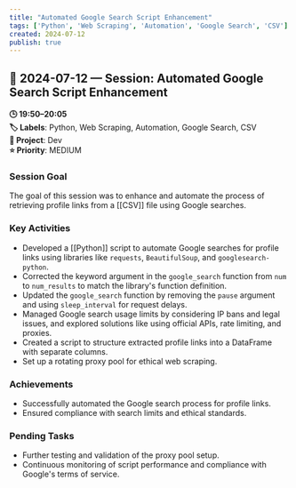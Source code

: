 ```yaml
---
title: "Automated Google Search Script Enhancement"
tags: ['Python', 'Web Scraping', 'Automation', 'Google Search', 'CSV']
created: 2024-07-12
publish: true
---
```


## 📅 2024-07-12 — Session: Automated Google Search Script Enhancement

**🕒 19:50–20:05**  
**🏷️ Labels**: Python, Web Scraping, Automation, Google Search, CSV  
**📂 Project**: Dev  
**⭐ Priority**: MEDIUM  


### Session Goal
The goal of this session was to enhance and automate the process of retrieving profile links from a [[CSV]] file using Google searches.

### Key Activities
- Developed a [[Python]] script to automate Google searches for profile links using libraries like `requests`, `BeautifulSoup`, and `googlesearch-python`.
- Corrected the keyword argument in the `google_search` function from `num` to `num_results` to match the library's function definition.
- Updated the `google_search` function by removing the `pause` argument and using `sleep_interval` for request delays.
- Managed Google search usage limits by considering IP bans and legal issues, and explored solutions like using official APIs, rate limiting, and proxies.
- Created a script to structure extracted profile links into a DataFrame with separate columns.
- Set up a rotating proxy pool for ethical web scraping.

### Achievements
- Successfully automated the Google search process for profile links.
- Ensured compliance with search limits and ethical standards.

### Pending Tasks
- Further testing and validation of the proxy pool setup.
- Continuous monitoring of script performance and compliance with Google's terms of service.
